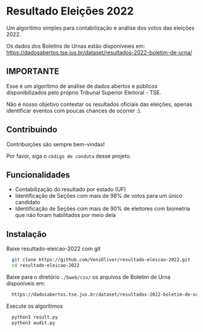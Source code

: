 
# Resultado Eleições 2022

Um algorítimo simples para contabilização e análise dos votos das eleições 2022.

Os dados dos Boletins de Urnas estão disponíveies em: https://dadosabertos.tse.jus.br/dataset/resultados-2022-boletim-de-urna/


## IMPORTANTE

Esse é um algorítimo de análise de dados abertos e públicos disponibilizados pelo próprio Tribunal Superior Eleitoral - TSE.

Não é nosso objetivo contestar os resultados oficiais das eleições, apenas identificar eventos com poucas chances de ocorrer :).

## Contribuindo

Contribuições são sempre bem-vindas!

Por favor, siga o `código de conduta` desse projeto.


## Funcionalidades

- Contabilização do resultado por estado (UF)
- Identificação de Seções com mais de 98% de votos para um único candidato
- Identificação de Seções com mais de 90% de eleitores com biometria que não foram habilitados por meio dela


## Instalação

Baixe resultado-eleicao-2022 com git

```bash
  git clone https://github.com/VeniOliver/resultado-eleicao-2022.git
  cd resultado-eleicao-2022
```
Baixe para o diretório `./bweb/csv/` os arquivos de Boletim de Urna disponíveis em:


```bash
  https://dadosabertos.tse.jus.br/dataset/resultados-2022-boletim-de-urna/
```
Execute os algorítimos

```bash
  python3 result.py
  python3 audit.py
```
